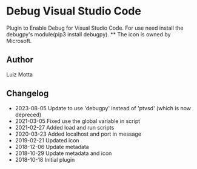 # Debug Visual Studio Code

Plugin to Enable Debug for Visual Studio Code.
For use need install the debugpy's module(pip3 install debugpy).
** The icon is owned by Microsoft.

## Author
Luiz Motta

## Changelog
- 2023-08-05
Update to use 'debugpy' instead of 'ptvsd' (which is now depreced)
- 2021-03-05
Fixed use the global variable in script
- 2021-02-27
Added load and run scripts
- 2020-03-23
Added localhost and port in message
- 2019-02-21
Updated icon
- 2018-12-06
Update metadata
- 2018-10-29
Update metadata and icon
- 2018-10-18
 Initial plugin

